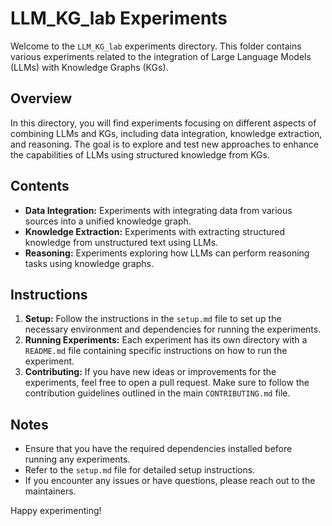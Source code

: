 # LLM_KG_lab Experiments

Welcome to the `LLM_KG_lab` experiments directory. This folder contains various experiments related to the integration of Large Language Models (LLMs) with Knowledge Graphs (KGs).

## Overview

In this directory, you will find experiments focusing on different aspects of combining LLMs and KGs, including data integration, knowledge extraction, and reasoning. The goal is to explore and test new approaches to enhance the capabilities of LLMs using structured knowledge from KGs.

## Contents

- **Data Integration:** Experiments with integrating data from various sources into a unified knowledge graph.
- **Knowledge Extraction:** Experiments with extracting structured knowledge from unstructured text using LLMs.
- **Reasoning:** Experiments exploring how LLMs can perform reasoning tasks using knowledge graphs.

## Instructions

1. **Setup:** Follow the instructions in the `setup.md` file to set up the necessary environment and dependencies for running the experiments.
2. **Running Experiments:** Each experiment has its own directory with a `README.md` file containing specific instructions on how to run the experiment.
3. **Contributing:** If you have new ideas or improvements for the experiments, feel free to open a pull request. Make sure to follow the contribution guidelines outlined in the main `CONTRIBUTING.md` file.

## Notes

- Ensure that you have the required dependencies installed before running any experiments.
- Refer to the `setup.md` file for detailed setup instructions.
- If you encounter any issues or have questions, please reach out to the maintainers.

Happy experimenting!
